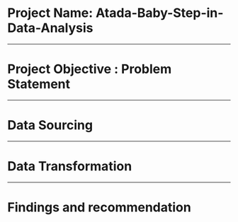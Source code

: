 # Project Name: Atada-Baby-Step-in-Data-Analysis

---
# Project Objective : Problem Statement


----
# Data Sourcing



----
# Data Transformation


----
# Findings and recommendation

